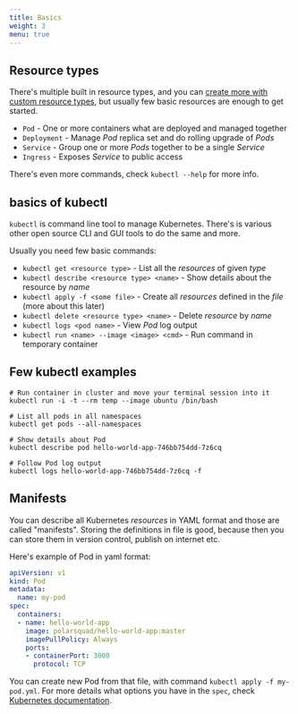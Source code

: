 ```yaml
---
title: Basics
weight: 3
menu: true
---
```


## Resource types
There's multiple built in resource types, and you can [create more with custom resource types](https://kubernetes.io/docs/concepts/extend-kubernetes/api-extension/custom-resources/#customresourcedefinitions), but usually few basic resources are enough to get started.

- `Pod` - One or more containers what are deployed and managed together
- `Deployment` - Manage _Pod_ replica set and do rolling upgrade of _Pods_
- `Service` - Group one or more _Pods_ together to be a single _Service_
- `Ingress` - Exposes _Service_ to public access

There's even more commands, check `kubectl --help` for more info.

## basics of kubectl
`kubectl` is command line tool to manage Kubernetes. There's is various other open source CLI and GUI tools to do the same and more.

Usually you need few basic commands:

- `kubectl get <resource type>` - List all the _resources_ of given _type_
- `kubectl describe <resource type> <name>` - Show details about the resource by _name_
- `kubectl apply -f <some file>` - Create all _resources_ defined in the _file_ (more about this later)
- `kubectl delete <resource type> <name>` - Delete _resource_ by _name_
- `kubectl logs <pod name>` - View _Pod_ log output
- `kubectl run <name> --image <image> <cmd>` - Run command in temporary container

## Few kubectl examples
```shell
# Run container in cluster and move your terminal session into it
kubectl run -i -t --rm temp --image ubuntu /bin/bash

# List all pods in all namespaces
kubectl get pods --all-namespaces

# Show details about Pod
kubectl describe pod hello-world-app-746bb754dd-7z6cq

# Follow Pod log output
kubectl logs hello-world-app-746bb754dd-7z6cq -f
```

## Manifests
You can describe all Kubernetes _resources_ in YAML format and those are called "manifests". Storing the definitions in file is good, because then you can store them in version control, publish on internet etc.

Here's example of Pod in yaml format:
```yaml
apiVersion: v1
kind: Pod
metadata:
  name: my-pod
spec:
  containers:
  - name: hello-world-app
    image: polarsquad/hello-world-app:master
    imagePullPolicy: Always
    ports:
    - containerPort: 3000
      protocol: TCP
```

You can create new Pod from that file, with command `kubectl apply -f my-pod.yml`.
For more details what options you have in the `spec`, check [Kubernetes documentation](https://kubernetes.io/docs/reference/generated/kubernetes-api/v1.12/#podspec-v1-core).